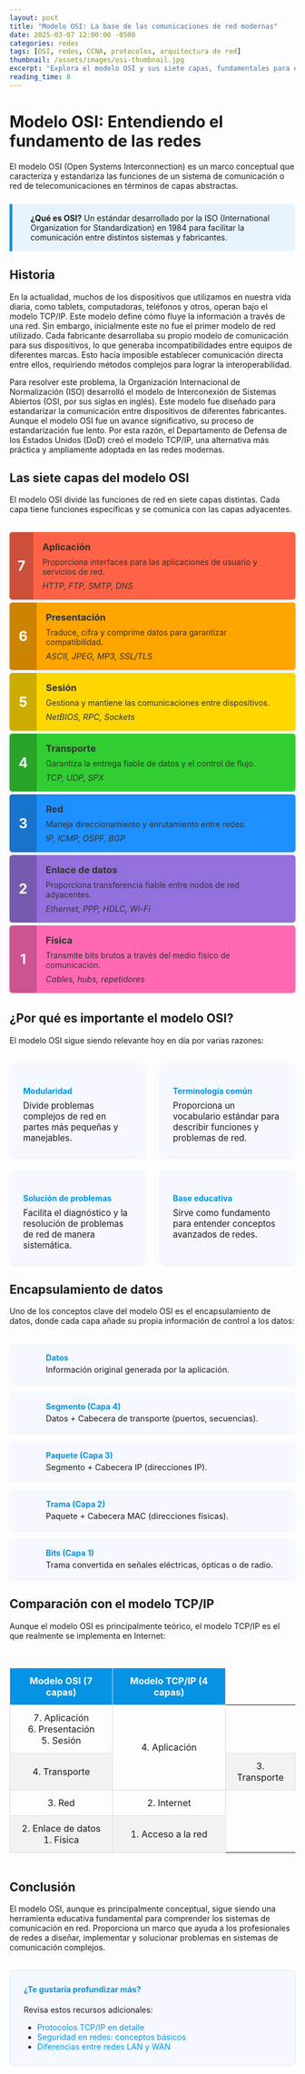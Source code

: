 ```yaml
---
layout: post
title: "Modelo OSI: La base de las comunicaciones de red modernas"
date: 2025-03-07 12:00:00 -0500
categories: redes
tags: [OSI, redes, CCNA, protocolos, arquitectura de red]
thumbnail: /assets/images/osi-thumbnail.jpg
excerpt: "Explora el modelo OSI y sus siete capas, fundamentales para entender las redes modernas."
reading_time: 8
---
```


# Modelo OSI: Entendiendo el fundamento de las redes

El modelo OSI (Open Systems Interconnection) es un marco conceptual que caracteriza y estandariza las funciones de un sistema de comunicación o red de telecomunicaciones en términos de capas abstractas.

<div class="info-box">
  <div class="info-icon"><i class="fas fa-info-circle"></i></div>
  <div class="info-content">
    <strong>¿Qué es OSI?</strong> Un estándar desarrollado por la ISO (International Organization for Standardization) en 1984 para facilitar la comunicación entre distintos sistemas y fabricantes.
  </div>
</div>

## Historia

En la actualidad, muchos de los dispositivos que utilizamos en nuestra vida diaria, como tablets, computadoras, teléfonos y otros, operan bajo el modelo TCP/IP. Este modelo define cómo fluye la información a través de una red. Sin embargo, inicialmente este no fue el primer modelo de red utilizado. Cada fabricante desarrollaba su propio modelo de comunicación para sus dispositivos, lo que generaba incompatibilidades entre equipos de diferentes marcas. Esto hacía imposible establecer comunicación directa entre ellos, requiriendo métodos complejos para lograr la interoperabilidad.

Para resolver este problema, la Organización Internacional de Normalización (ISO) desarrolló el modelo de Interconexión de Sistemas Abiertos (OSI, por sus siglas en inglés). Este modelo fue diseñado para estandarizar la comunicación entre dispositivos de diferentes fabricantes. Aunque el modelo OSI fue un avance significativo, su proceso de estandarización fue lento. Por esta razón, el Departamento de Defensa de los Estados Unidos (DoD) creó el modelo TCP/IP, una alternativa más práctica y ampliamente adoptada en las redes modernas. 

## Las siete capas del modelo OSI

El modelo OSI divide las funciones de red en siete capas distintas. Cada capa tiene funciones específicas y se comunica con las capas adyacentes.

<div class="osi-model-container">
  <div class="osi-layer" style="background-color: #FF6347;">
    <div class="layer-number">7</div>
    <div class="layer-content">
      <h3>Aplicación</h3>
      <p>Proporciona interfaces para las aplicaciones de usuario y servicios de red.</p>
      <div class="layer-examples">HTTP, FTP, SMTP, DNS</div>
    </div>
  </div>
  
  <div class="osi-layer" style="background-color: #FFA500;">
    <div class="layer-number">6</div>
    <div class="layer-content">
      <h3>Presentación</h3>
      <p>Traduce, cifra y comprime datos para garantizar compatibilidad.</p>
      <div class="layer-examples">ASCII, JPEG, MP3, SSL/TLS</div>
    </div>
  </div>
  
  <div class="osi-layer" style="background-color: #FFD700;">
    <div class="layer-number">5</div>
    <div class="layer-content">
      <h3>Sesión</h3>
      <p>Gestiona y mantiene las comunicaciones entre dispositivos.</p>
      <div class="layer-examples">NetBIOS, RPC, Sockets</div>
    </div>
  </div>
  
  <div class="osi-layer" style="background-color: #32CD32;">
    <div class="layer-number">4</div>
    <div class="layer-content">
      <h3>Transporte</h3>
      <p>Garantiza la entrega fiable de datos y el control de flujo.</p>
      <div class="layer-examples">TCP, UDP, SPX</div>
    </div>
  </div>
  
  <div class="osi-layer" style="background-color: #1E90FF;">
    <div class="layer-number">3</div>
    <div class="layer-content">
      <h3>Red</h3>
      <p>Maneja direccionamiento y enrutamiento entre redes.</p>
      <div class="layer-examples">IP, ICMP, OSPF, BGP</div>
    </div>
  </div>
  
  <div class="osi-layer" style="background-color: #9370DB;">
    <div class="layer-number">2</div>
    <div class="layer-content">
      <h3>Enlace de datos</h3>
      <p>Proporciona transferencia fiable entre nodos de red adyacentes.</p>
      <div class="layer-examples">Ethernet, PPP, HDLC, Wi-Fi</div>
    </div>
  </div>
  
  <div class="osi-layer" style="background-color: #FF69B4;">
    <div class="layer-number">1</div>
    <div class="layer-content">
      <h3>Física</h3>
      <p>Transmite bits brutos a través del medio físico de comunicación.</p>
      <div class="layer-examples">Cables, hubs, repetidores</div>
    </div>
  </div>
</div>

## ¿Por qué es importante el modelo OSI?

El modelo OSI sigue siendo relevante hoy en día por varias razones:

<div class="benefits-grid">
  <div class="benefit-card">
    <div class="benefit-icon"><i class="fas fa-puzzle-piece"></i></div>
    <h4>Modularidad</h4>
    <p>Divide problemas complejos de red en partes más pequeñas y manejables.</p>
  </div>
  
  <div class="benefit-card">
    <div class="benefit-icon"><i class="fas fa-language"></i></div>
    <h4>Terminología común</h4>
    <p>Proporciona un vocabulario estándar para describir funciones y problemas de red.</p>
  </div>
  
  <div class="benefit-card">
    <div class="benefit-icon"><i class="fas fa-tools"></i></div>
    <h4>Solución de problemas</h4>
    <p>Facilita el diagnóstico y la resolución de problemas de red de manera sistemática.</p>
  </div>
  
  <div class="benefit-card">
    <div class="benefit-icon"><i class="fas fa-university"></i></div>
    <h4>Base educativa</h4>
    <p>Sirve como fundamento para entender conceptos avanzados de redes.</p>
  </div>
</div>

## Encapsulamiento de datos

Uno de los conceptos clave del modelo OSI es el encapsulamiento de datos, donde cada capa añade su propia información de control a los datos:

<div class="encapsulation-diagram">
  <div class="encap-step">
    <div class="encap-icon"><i class="fas fa-file-alt"></i></div>
    <div class="encap-content">
      <h4>Datos</h4>
      <p>Información original generada por la aplicación.</p>
    </div>
  </div>
  <div class="encap-arrow"><i class="fas fa-arrow-down"></i></div>
  <div class="encap-step">
    <div class="encap-icon"><i class="fas fa-file-code"></i></div>
    <div class="encap-content">
      <h4>Segmento (Capa 4)</h4>
      <p>Datos + Cabecera de transporte (puertos, secuencias).</p>
    </div>
  </div>
  <div class="encap-arrow"><i class="fas fa-arrow-down"></i></div>
  <div class="encap-step">
    <div class="encap-icon"><i class="fas fa-network-wired"></i></div>
    <div class="encap-content">
      <h4>Paquete (Capa 3)</h4>
      <p>Segmento + Cabecera IP (direcciones IP).</p>
    </div>
  </div>
  <div class="encap-arrow"><i class="fas fa-arrow-down"></i></div>
  <div class="encap-step">
    <div class="encap-icon"><i class="fas fa-link"></i></div>
    <div class="encap-content">
      <h4>Trama (Capa 2)</h4>
      <p>Paquete + Cabecera MAC (direcciones físicas).</p>
    </div>
  </div>
  <div class="encap-arrow"><i class="fas fa-arrow-down"></i></div>
  <div class="encap-step">
    <div class="encap-icon"><i class="fas fa-broadcast-tower"></i></div>
    <div class="encap-content">
      <h4>Bits (Capa 1)</h4>
      <p>Trama convertida en señales eléctricas, ópticas o de radio.</p>
    </div>
  </div>
</div>

## Comparación con el modelo TCP/IP

Aunque el modelo OSI es principalmente teórico, el modelo TCP/IP es el que realmente se implementa en Internet:

<div class="comparison-table">
  <table>
    <thead>
      <tr>
        <th>Modelo OSI (7 capas)</th>
        <th>Modelo TCP/IP (4 capas)</th>
      </tr>
    </thead>
    <tbody>
      <tr>
        <td>7. Aplicación<br>6. Presentación<br>5. Sesión</td>
        <td rowspan="2">4. Aplicación</td>
      </tr>
      <tr>
        <td>4. Transporte</td>
        <td>3. Transporte</td>
      </tr>
      <tr>
        <td>3. Red</td>
        <td>2. Internet</td>
      </tr>
      <tr>
        <td>2. Enlace de datos<br>1. Física</td>
        <td>1. Acceso a la red</td>
      </tr>
    </tbody>
  </table>
</div>

## Conclusión

El modelo OSI, aunque es principalmente conceptual, sigue siendo una herramienta educativa fundamental para comprender los sistemas de comunicación en red. Proporciona un marco que ayuda a los profesionales de redes a diseñar, implementar y solucionar problemas en sistemas de comunicación complejos.

<div class="cta-container">
  <h4>¿Te gustaría profundizar más?</h4>
  <p>Revisa estos recursos adicionales:</p>
  <ul>
    <li><a href="{{ site.baseurl }}/blog/protocolos-tcp-ip/">Protocolos TCP/IP en detalle</a></li>
    <li><a href="{{ site.baseurl }}/blog/seguridad-redes/">Seguridad en redes: conceptos básicos</a></li>
    <li><a href="{{ site.baseurl }}/blog/redes-lan-wan/">Diferencias entre redes LAN y WAN</a></li>
  </ul>
</div>

<style>
/* Estilos para el artículo del modelo OSI */
.post-content {
  font-family: 'Roboto', sans-serif;
  line-height: 1.6;
  color: #333;
}

.post-content h2 {
  margin-top: 2rem;
  margin-bottom: 1rem;
  color: #0693e3;
  border-bottom: 2px solid #eaeaea;
  padding-bottom: 0.5rem;
}

.post-content h3 {
  margin-top: 1.5rem;
  color: #0693e3;
}

/* Caja de información */
.info-box {
  background-color: #e8f4fd;
  border-left: 5px solid #0693e3;
  padding: 1rem;
  margin: 1.5rem 0;
  border-radius: 0 5px 5px 0;
  display: flex;
  align-items: flex-start;
}

.info-icon {
  font-size: 1.5rem;
  color: #0693e3;
  margin-right: 1rem;
}

/* Contenedor del modelo OSI */
.osi-model-container {
  display: flex;
  flex-direction: column;
  gap: 5px;
  margin: 2rem 0;
}

.osi-layer {
  display: flex;
  border-radius: 5px;
  overflow: hidden;
  box-shadow: 0 2px 4px rgba(0,0,0,0.1);
}

.layer-number {
  display: flex;
  align-items: center;
  justify-content: center;
  width: 3rem;
  font-size: 1.5rem;
  font-weight: bold;
  color: white;
  background-color: rgba(0,0,0,0.2);
}

.layer-content {
  padding: 1rem;
  flex-grow: 1;
  color: #333;
}

.layer-content h3 {
  margin: 0 0 0.5rem 0;
  color: #333;
}

.layer-content p {
  margin: 0 0 0.5rem 0;
}

.layer-examples {
  font-size: 0.9rem;
  font-style: italic;
}

/* Beneficios grid */
.benefits-grid {
  display: grid;
  grid-template-columns: repeat(auto-fill, minmax(230px, 1fr));
  gap: 1.5rem;
  margin: 2rem 0;
}

.benefit-card {
  background-color: #f5f9ff;
  padding: 1.5rem;
  border-radius: 8px;
  box-shadow: 0 2px 4px rgba(0,0,0,0.05);
  transition: transform 0.3s ease;
}

.benefit-card:hover {
  transform: translateY(-5px);
}

.benefit-icon {
  font-size: 1.8rem;
  color: #0693e3;
  margin-bottom: 1rem;
}

.benefit-card h4 {
  color: #0693e3;
  margin: 0 0 0.5rem 0;
}

.benefit-card p {
  margin: 0;
  font-size: 0.95rem;
}

/* Diagrama de encapsulamiento */
.encapsulation-diagram {
  display: flex;
  flex-direction: column;
  gap: 0.5rem;
  margin: 2rem 0;
  max-width: 600px;
}

.encap-step {
  display: flex;
  align-items: center;
  background-color: #f5f9ff;
  padding: 1rem;
  border-radius: 8px;
  box-shadow: 0 2px 4px rgba(0,0,0,0.05);
}

.encap-icon {
  font-size: 1.5rem;
  color: #0693e3;
  margin-right: 1rem;
  min-width: 2rem;
  text-align: center;
}

.encap-content {
  flex-grow: 1;
}

.encap-content h4 {
  margin: 0 0 0.25rem 0;
  color: #0693e3;
}

.encap-content p {
  margin: 0;
  font-size: 0.9rem;
}

.encap-arrow {
  text-align: center;
  color: #0693e3;
  font-size: 1.2rem;
}

/* Tabla de comparación */
.comparison-table {
  margin: 2rem 0;
  overflow-x: auto;
}

.comparison-table table {
  width: 100%;
  border-collapse: collapse;
}

.comparison-table th, .comparison-table td {
  border: 1px solid #ddd;
  padding: 0.75rem;
  text-align: center;
}

.comparison-table th {
  background-color: #0693e3;
  color: white;
}

.comparison-table tr:nth-child(even) {
  background-color: #f2f2f2;
}

/* Call to action */
.cta-container {
  background-color: #f5f9ff;
  border: 1px solid #e1e8ed;
  border-radius: 8px;
  padding: 1.5rem;
  margin-top: 2rem;
}

.cta-container h4 {
  color: #0693e3;
  margin-top: 0;
}

.cta-container ul {
  margin-bottom: 0;
}

.cta-container a {
  color: #0693e3;
  text-decoration: none;
}

.cta-container a:hover {
  text-decoration: underline;
}

/* Responsive */
@media (max-width: 768px) {
  .benefits-grid {
    grid-template-columns: 1fr;
  }
  
  .osi-layer {
    flex-direction: column;
  }
  
  .layer-number {
    width: 100%;
    padding: 0.5rem 0;
  }
}
</style>